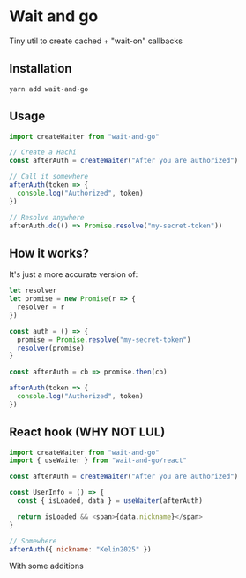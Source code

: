 # Wait and go

Tiny util to create cached + "wait-on" callbacks

## Installation

```
yarn add wait-and-go
```

## Usage

```js
import createWaiter from "wait-and-go"

// Create a Hachi
const afterAuth = createWaiter("After you are authorized")

// Call it somewhere
afterAuth(token => {
  console.log("Authorized", token)
})

// Resolve anywhere
afterAuth.do(() => Promise.resolve("my-secret-token"))
```

## How it works?

It's just a more accurate version of:

```js
let resolver
let promise = new Promise(r => {
  resolver = r
})

const auth = () => {
  promise = Promise.resolve("my-secret-token")
  resolver(promise)
}

const afterAuth = cb => promise.then(cb)

afterAuth(token => {
  console.log("Authorized", token)
})
```

## React hook (WHY NOT LUL)

```js
import createWaiter from "wait-and-go"
import { useWaiter } from "wait-and-go/react"

const afterAuth = createWaiter("After you are authorized")

const UserInfo = () => {
  const { isLoaded, data } = useWaiter(afterAuth)

  return isLoaded && <span>{data.nickname}</span>
}

// Somewhere
afterAuth({ nickname: "Kelin2025" })
```

With some additions
